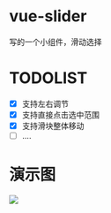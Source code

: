 # vue-slider

写的一个小组件，滑动选择


# TODOLIST

- [x] 支持左右调节
- [x] 支持直接点击选中范围
- [x] 支持滑块整体移动
- [ ] ....

# 演示图
![](http://ww1.sinaimg.cn/large/ad9f1193gy1frml01tuftg20hc04241g.gif)
